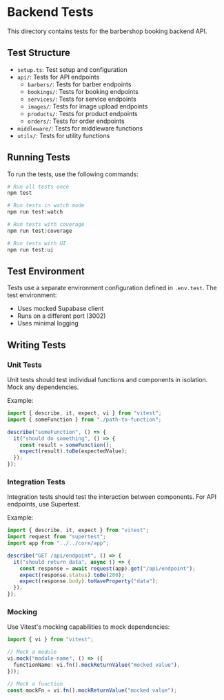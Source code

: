 # Backend Tests

This directory contains tests for the barbershop booking backend API.

## Test Structure

- `setup.ts`: Test setup and configuration
- `api/`: Tests for API endpoints
  - `barbers/`: Tests for barber endpoints
  - `bookings/`: Tests for booking endpoints
  - `services/`: Tests for service endpoints
  - `images/`: Tests for image upload endpoints
  - `products/`: Tests for product endpoints
  - `orders/`: Tests for order endpoints
- `middleware/`: Tests for middleware functions
- `utils/`: Tests for utility functions

## Running Tests

To run the tests, use the following commands:

```bash
# Run all tests once
npm test

# Run tests in watch mode
npm run test:watch

# Run tests with coverage
npm run test:coverage

# Run tests with UI
npm run test:ui
```

## Test Environment

Tests use a separate environment configuration defined in `.env.test`. The test environment:

- Uses mocked Supabase client
- Runs on a different port (3002)
- Uses minimal logging

## Writing Tests

### Unit Tests

Unit tests should test individual functions and components in isolation. Mock any dependencies.

Example:

```typescript
import { describe, it, expect, vi } from "vitest";
import { someFunction } from "./path-to-function";

describe("someFunction", () => {
  it("should do something", () => {
    const result = someFunction();
    expect(result).toBe(expectedValue);
  });
});
```

### Integration Tests

Integration tests should test the interaction between components. For API endpoints, use Supertest.

Example:

```typescript
import { describe, it, expect } from "vitest";
import request from "supertest";
import app from "../../core/app";

describe("GET /api/endpoint", () => {
  it("should return data", async () => {
    const response = await request(app).get("/api/endpoint");
    expect(response.status).toBe(200);
    expect(response.body).toHaveProperty("data");
  });
});
```

### Mocking

Use Vitest's mocking capabilities to mock dependencies:

```typescript
import { vi } from "vitest";

// Mock a module
vi.mock("module-name", () => ({
  functionName: vi.fn().mockReturnValue("mocked value"),
}));

// Mock a function
const mockFn = vi.fn().mockReturnValue("mocked value");
```
